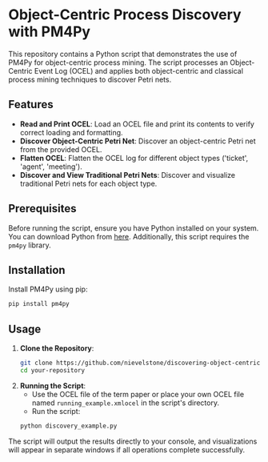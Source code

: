 # Object-Centric Process Discovery with PM4Py

This repository contains a Python script that demonstrates the use of PM4Py for object-centric process mining. The script processes an Object-Centric Event Log (OCEL) and applies both object-centric and classical process mining techniques to discover Petri nets.

## Features

- **Read and Print OCEL**: Load an OCEL file and print its contents to verify correct loading and formatting.
- **Discover Object-Centric Petri Net**: Discover an object-centric Petri net from the provided OCEL.
- **Flatten OCEL**: Flatten the OCEL log for different object types ('ticket', 'agent', 'meeting').
- **Discover and View Traditional Petri Nets**: Discover and visualize traditional Petri nets for each object type.

## Prerequisites

Before running the script, ensure you have Python installed on your system. You can download Python from [here](https://www.python.org/downloads/). Additionally, this script requires the `pm4py` library.

## Installation

Install PM4Py using pip:

```bash
pip install pm4py
```

## Usage

1. **Clone the Repository**:
   ```bash
   git clone https://github.com/nievelstone/discovering-object-centric-petri-nets.git
   cd your-repository

2. **Running the Script**:
   - Use the OCEL file of the term paper or place your own OCEL file named `running_example.xmlocel` in the script's directory.
   - Run the script:
   ```bash
   python discovery_example.py

The script will output the results directly to your console, and visualizations will appear in separate windows if all operations complete successfully.
